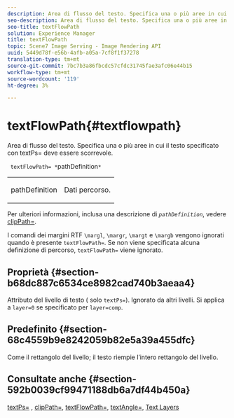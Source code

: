 ```yaml
---
description: Area di flusso del testo. Specifica una o più aree in cui il testo specificato con textPs= deve essere scorrevole.
seo-description: Area di flusso del testo. Specifica una o più aree in cui il testo specificato con textPs= deve essere scorrevole.
seo-title: textFlowPath
solution: Experience Manager
title: textFlowPath
topic: Scene7 Image Serving - Image Rendering API
uuid: 5449d78f-e56b-4afb-a05a-7cf8f1f37278
translation-type: tm+mt
source-git-commit: 7bc7b3a86fbcdc57cfdc31745fae3afc06e44b15
workflow-type: tm+mt
source-wordcount: '119'
ht-degree: 3%

---
```



# textFlowPath{#textflowpath}

Area di flusso del testo. Specifica una o più aree in cui il testo specificato con textPs= deve essere scorrevole.

` textFlowPath= *`pathDefinition`*`

<table id="simpletable_52CEFF5C3CCB4642A9A320D01B1BF8E0"> 
 <tr class="strow"> 
  <td class="stentry"> <p> <span class="varname"> pathDefinition  </span> </p> </td> 
  <td class="stentry"> <p>Dati percorso. </p> </td> 
 </tr> 
</table>

Per ulteriori informazioni, inclusa una descrizione di *`pathDefinition`*, vedere [clipPath=](../../../../../is-api/http-ref/image-serving-api-ref/c-http-protocol-reference/c-command-reference/r-clippath.md#reference-8139b1b52dc54749b51b109521ddf83d).

I comandi dei margini RTF `\margl`, `\margr`, `\margt` e `\margb` vengono ignorati quando è presente `textFlowPath=`. Se non viene specificata alcuna definizione di percorso, `textFlowPath=` viene ignorato.

## Proprietà {#section-b68dc887c6534ce8982cad740b3aeaa4}

Attributo del livello di testo ( solo `textPs=`). Ignorato da altri livelli. Si applica a `layer=0` se specificato per `layer=comp`.

## Predefinito {#section-68c4559b9e8242059b82e5a39a455dfc}

Come il rettangolo del livello; il testo riempie l’intero rettangolo del livello.

## Consultate anche {#section-592b0039cf99471188db6a7df44b450a}

[textPs=](../../../../../is-api/http-ref/image-serving-api-ref/c-http-protocol-reference/c-command-reference/r-textps.md#reference-4209a2a6169f44278da2647cfb0cd767) ,  [clipPath=](../../../../../is-api/http-ref/image-serving-api-ref/c-http-protocol-reference/c-command-reference/r-clippath.md#reference-8139b1b52dc54749b51b109521ddf83d),  [textFlowPath=](../../../../../is-api/http-ref/image-serving-api-ref/c-http-protocol-reference/c-command-reference/r-textflowpath.md#reference-0b8d9493d71342f0b6a64a6d221584ef),  [textAngle=](../../../../../is-api/http-ref/image-serving-api-ref/c-http-protocol-reference/c-command-reference/r-textangle.md#reference-447f624c0e764d0cb5c75846d1b44d15),  [Text Layers](../../../../../is-api/http-ref/image-serving-api-ref/c-http-protocol-reference/c-text-formatting/r-text-layers.md#reference-47e78cfb18134db5ab09e17af14a6a8f)
